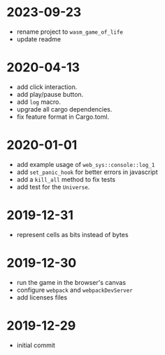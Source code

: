 # 2023-09-23

- rename project to `wasm_game_of_life`
- update readme

# 2020-04-13

- add click interaction.
- add play/pause button.
- add `log` macro.
- upgrade all cargo dependencies.
- fix feature format in Cargo.toml.

# 2020-01-01

- add example usage of `web_sys::console::log_1`
- add `set_panic_hook` for better errors in javascript
- add a `kill_all` method to fix tests
- add test for the `Universe`.

# 2019-12-31

- represent cells as bits instead of bytes

# 2019-12-30

- run the game in the browser's canvas
- configure `webpack` and `webpackDevServer`
- add licenses files

# 2019-12-29

- initial commit
